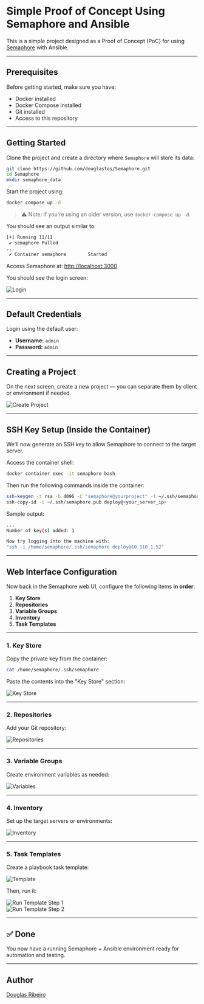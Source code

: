 
<!-- markdownlint-disable MD033 -->
<!-- markdownlint-disable MD045 -->
<!-- markdownlint-disable MD041 -->
<!-- 
<p align="center">
  <img src="https://sysblob.com/images/semaphore.png" width="800" />
</p> -->


# Simple Proof of Concept Using Semaphore and Ansible

This is a simple project designed as a Proof of Concept (PoC) for using [Semaphore](https://github.com/ansible-semaphore/semaphore) with Ansible.

---

## Prerequisites

Before getting started, make sure you have:

- Docker installed  
- Docker Compose installed  
- Git installed  
- Access to this repository

---

## Getting Started

Clone the project and create a directory where `Semaphore` will store its data:

```bash
git clone https://github.com/douglastos/Semaphore.git
cd Semaphore
mkdir semaphore_data
```

Start the project using:

```bash
docker compose up -d
```

> ⚠️ Note: If you're using an older version, use `docker-compose up -d`.

You should see an output similar to:

```bash
[+] Running 11/11
 ✔ semaphore Pulled                                                                                                                                                         21.5s
...
 ✔ Container semaphore        Started
```

Access Semaphore at: [http://localhost:3000](http://localhost:3000)

You should see the login screen:

![Login](.img/login.png)

---

## Default Credentials

Login using the default user:

- **Username:** `admin`  
- **Password:** `admin`

---

## Creating a Project

On the next screen, create a new project — you can separate them by client or environment if needed.

![Create Project](.img/create_projet.png)

---

## SSH Key Setup (Inside the Container)

We'll now generate an SSH key to allow Semaphore to connect to the target server.

Access the container shell:

```bash
docker container exec -it semaphore bash
```

Then run the following commands inside the container:

```bash
ssh-keygen -t rsa -b 4096 -C "semaphore@yourproject" -f ~/.ssh/semaphore
ssh-copy-id -i ~/.ssh/semaphore.pub deploy@<your_server_ip>
```

Sample output:

```bash
...
Number of key(s) added: 1

Now try logging into the machine with: 
"ssh -i /home/semaphore/.ssh/semaphore deploy@10.110.1.52"
```

---

## Web Interface Configuration

Now back in the Semaphore web UI, configure the following items **in order**:

1. **Key Store**  
2. **Repositories**  
3. **Variable Groups**  
4. **Inventory**  
5. **Task Templates**

---

### 1. Key Store

Copy the private key from the container:

```bash
cat /home/semaphore/.ssh/semaphore
```

Paste the contents into the "Key Store" section:

![Key Store](.img/Key-Store.png)

---

### 2. Repositories

Add your Git repository:

![Repositories](.img/Repositories.png)

---

### 3. Variable Groups

Create environment variables as needed:

![Variables](.img/Variable.png)

---

### 4. Inventory

Set up the target servers or environments:

![Inventory](.img/inventory.png)

---

### 5. Task Templates

Create a playbook task template:

![Template](.img/template.png)

Then, run it:

![Run Template Step 1](.img/template-1.png)  
![Run Template Step 2](.img/template-2.png)

---

## ✅ Done

You now have a running Semaphore + Ansible environment ready for automation and testing.

---

## Author

[Douglas Ribeiro](https://github.com/douglastos)
